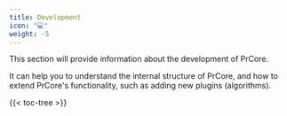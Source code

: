```yaml
---
title: Development
icon: "💻"
weight: -5
---
```


This section will provide information about the development of PrCore.

It can help you to understand the internal structure of PrCore, and how to extend PrCore's functionality, such as adding new plugins (algorithms).

{{< toc-tree >}}
